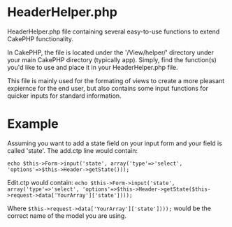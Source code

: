 HeaderHelper.php
=============

HeaderHelper.php file containing several easy-to-use functions to extend CakePHP functionality.

In CakePHP, the file is located under the '/View/helper/' directory under your main CakePHP directory (typically app).  Simply, find the function(s) you'd like to use and place it in your HeaderHelper.php file.

This file is mainly used for the formating of views to create a more pleasant expiernce for the end user, but also contains some input functions for quicker inputs for standard information.

Example
=============

Assuming you want to add a state field on your input form and your field is called 'state'.  The add.ctp line would contain:

`echo $this->Form->input('state', array('type'=>'select', 'options'=>$this->Header->getState()));`

Edit.ctp would contain:
`echo $this->Form->input('state', array('type'=>'select', 'options'=>$this->Header->getState($this->request->data['YourArray']['state'])));`

Where `$this->request->data['YourArray']['state'])));` would be the correct name of the model you are using.
